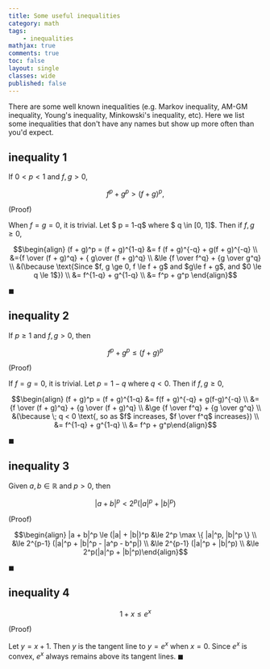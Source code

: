 ```yaml
---
title: Some useful inequalities
category: math
tags: 
    - inequalities
mathjax: true
comments: true
toc: false
layout: single
classes: wide
published: false
---
```


There are some well known inequalities (e.g. Markov inequality, AM-GM inequality, Young's inequality, Minkowski's inequality, etc). Here we list some inequalities that don't have any names but show up more often than you'd expect.  

## inequality 1

If $0 < p < 1$ and $f, g > 0$, 

$$f^p + g^p > (f + g)^p, \tag{1}$$

(Proof)

When $f = g = 0$, it is trivial. Let $ p = 1-q$ where $ q \in [0, 1]$. Then if $f, g \ge 0$, 

$$\begin{align} (f + g)^p = (f + g)^{1-q} &= f (f + g)^{-q} + g(f + g)^{-q} \\ &={f \over (f + g)^q} + { g\over (f + g)^q} \\ &\le {f \over f^q} + {g \over g^q} \\ &(\because \text{Since $f, g \ge 0, f \le f + g$ and $g\le f + g$, and $0 \le q \le 1$}) \\ &= f^{1-q} + g^{1-q} \\ &= f^p + g^p \end{align}$$

$\blacksquare$


## inequality 2
If $p \ge 1$ and $f, g > 0$, then 

$$f^p + g^p \le (f + g)^p \tag{2}$$

(Proof)

If $f = g = 0$, it is trivial. Let $p = 1-q$ where $q < 0$. Then if $f, g \ge 0$, 

$$\begin{align} (f + g)^p = (f + g)^{1-q} &= f(f + g)^{-q} + g(f-g)^{-q} \\ &= {f \over (f + g)^q} + {g \over (f + g)^q} \\ &\ge {f \over f^q} + {g \over g^q} \\ &(\because \; q < 0 \text{, so as $f$ increases, $f \over f^q$ increases}) \\ &= f^{1-q} + g^{1-q} \\ &= f^p + g^p\end{align}$$

$\blacksquare$


## inequality 3
Given $a, b \in \mathbb{R}$ and $p > 0$, then 

$$|a + b|^p < 2^p (|a|^p + |b|^p) \tag{3}$$

(Proof)

$$\begin{align} |a + b|^p \le (|a| + |b|)^p &\le 2^p \max \{ |a|^p, |b|^p \} \\ &\le 2^{p-1} (|a|^p + |b|^p - |a^p - b^p|) \\ &\le 2^{p-1} (|a|^p + |b|^p) \\ &\le 2^p(|a|^p + |b|^p)\end{align}$$

$\blacksquare$

## inequality 4

$$1 + x \le e^x \tag{4}$$

(Proof)

Let $y = x + 1$. Then $y$ is the tangent line to $y = e^x$ when $x = 0$. Since $e^x$ is convex, $e^x$ always remains above its tangent lines.  $\blacksquare$
